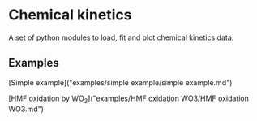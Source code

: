 # Chemical kinetics
A set of python modules to load, fit and plot chemical kinetics data.

## Examples

[Simple example]("examples/simple example/simple example.md")

[HMF oxidation by WO<sub>3</sub>]("examples/HMF oxidation WO3/HMF oxidation WO3.md")
